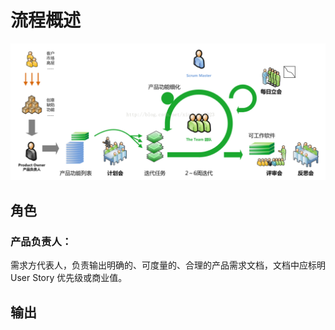 # 流程概述

![](/assets/scrum-process-overview.png)

## 角色

### 产品负责人：

需求方代表人，负责输出明确的、可度量的、合理的产品需求文档，文档中应标明 User Story 优先级或商业值。



## 输出



